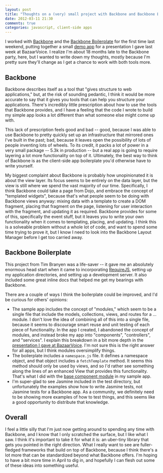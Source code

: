 ```yaml
---
layout: post
title: "Thoughts on a (very) small project with Backbone and Backbone Boilerplate"
date: 2012-03-11 21:30
comments: true
categories: javascript, client-side apps
---
```


I worked with [Backbone](http://documentcloud.github.com/backbone/) and the
[Backbone Boilerplate](https://github.com/tbranyen/backbone-boilerplate) for
the first time last weekend, putting together a small [demo app](https://github.com/rmurphey/bvjs) for a presentation I gave last week at
BazaarVoice. I realize I'm about 18 months late to the Backbone party, here,
but I wanted to write down my thoughts, mostly because I'm pretty sure they'll
change as I get a chance to work with both tools more.

## Backbone

Backbone describes itself as a tool that "gives structure to web applications,"
but, at the risk of sounding pedantic, I think it would be more accurate to say
that it gives you tools that can help you structure your applications. There's
incredibly little prescription about how to use the tools that Backbone
provides, and I have a feeling that the code I wrote to build my simple app
looks a lot different than what someone else might come up with.

This lack of prescription feels good and bad -- good, because I was able to use
Backbone to pretty quickly set up an infrastructure that mirrored ones I've
built in the past; bad, because it leaves open the possibility of lots of
people inventing lots of wheels. To its credit, it packs a lot of power in a
very small package -- 5.3k in production -- but a real app is going to require
layering a lot more functionality on top of it. Ultimately, the best way to
think of Backbone is as the client-side app boilerplate you'd otherwise have to
write yourself.

My biggest complaint about Backbone is probably how unopinionated it is about
the view layer. Its focus seems to be entirely on the data layer, but the view
is still where we spend the vast majority of our time. Specifically, I think
Backbone could take a page from Dojo, and embrace the concept of "templated
widgets", because that's what people seem to be doing with Backbone views
anyway: mixing data with a template to create a DOM fragment, placing that
fragment on the page, listening for user interaction with the fragment, and
updating it as required. Backbone provides for some of this, specifically the
event stuff, but it leaves you to write your own functionality when it comes to
templating, placing, and updating. I think this is a solveable problem without
a whole lot of code, and want to spend some time trying to prove it, but I know
I need to look into the Backbone Layout Manager before I get too carried away.


## Backbone Boilerplate

This project from Tim Branyen was a life-saver -- it gave me an absolutely
enormous head start when it came to incorporating
[RequireJS](http://requirejs.org/), setting up my application directories, and
setting up a development server. It also included some great inline docs that
helped me get my bearings with Backbone.

There are a couple of ways I think the boilerplate could be improved, and I'd be
curious for others' opinions:

- The sample app includes the concept of "modules," which seem to be a single
  file that include the models, collections, views, and routes for a ...
  module. I don't love the idea of combining all of this into a single file,
  because it seems to discourage smart reuse and unit testing of each piece of
  functionality. In the app I created, I abandoned the concept of modules, and
  instead broke my app into "components", "controllers", and "services". I
  explain this breakdown in a bit more depth in the [presentation I gave at
  BazaarVoice](http://www.slideshare.net/rmurphey/bvjs). I'm not sure this is
  the right answer for all apps, but I think modules oversimplify things.
- The boilerplate includes a `namespace.js` file. It defines a namespace
  object, and that object includes a `fetchTemplate` method. It seems this
  method should only be used by views, and so I'd rather see something along
  the lines of an enhanced View that provides this functionality. That's what I
  did with the [base component module](https://github.com/rmurphey/bvjs/blob/master/app/components/base.js)
  in my sample app.
- I'm super-glad to see Jasmine included in the test directory, but
  unfortunately the examples show how to write Jasmine tests, not Jasmine tests
  for a Backbone app. As a community, we definitely need to be showing more
  examples of how to test things, and this seems like a good opportunity to
  distribute that knowledge.

## Overall

I feel a little silly that I'm just now getting around to spending any time
with Backbone, and I know that I only scratched the surface, but I like what I
saw. I think it's important to take it for what it is: an uber-tiny library
that gets you pointed in the right direction. What I really want to see are
fuller-fledged frameworks that build on top of Backbone, because I think
there's a lot more that can be standardized beyond what Backbone offers. I'm
hoping to have a bit more time in April to dig in, and hopefully I can flesh
out some of these ideas into something useful.
